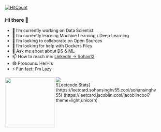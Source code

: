 [![HitCount](https://komarev.com/ghpvc/?username=sohanverma12&label=Profile%20views&color=60dae2&style=flat)](https://github.com/sohanverma12)

### Hi there 👋

- 🔭 I’m currently working on Data Scientist
- 🌱 I’m currently learning Machine Learning / Deep Learning
- 👯 I’m looking to collaborate on Open Sources
- 🤔 I’m looking for help with Dockers Files
- 💬 Ask me about about DS & ML
- 📫 How to reach me: [LinkedIn -> Sohan12](https://www.linkedin.com/in/sohan12/)
- 😄 Pronouns: He/His
- ⚡ Fun fact: I'm Lazy

<div>
<img height="165" align="left" src = 'https://github-readme-stats.vercel.app/api?username=sohanverma12&&show_icons=true&title_color=ffffff&icon_color=bb2acf&text_color=daf7dc&bg_color=151515'/>

<img src="https://github-readme-stats.vercel.app/api/top-langs/?username=sohanverma12&layout=compact&show_icons=true&theme=vue" />
</div>
<!-- 
[![trophy](https://github-profile-trophy.vercel.app/?username=sohanverma12&column=8)](https://github-profile-trophy.vercel.app/?username=kamyu104&column=8)



<div>
  <img height="165" align="left" src="https://github-readme-stats.vercel.app/api?username=sohanverma12&show_icons=true&theme=vue&count_private=true" />
  
</div>
 -->
![Leetcode Stats](https://leetcard.sohansinghv55.cool/sohansinghv55)
(https://leetcard.jacoblin.cool/jacoblincool?theme=light,unicorn)
